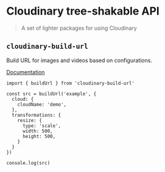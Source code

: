 # Cloudinary tree-shakable API

> A set of lighter packages for using Cloudinary

## `cloudinary-build-url`

Build URL for images and videos based on configurations.

[Documentation](https://github.com/mayashavin/cloudinary-api/tree/main/packages/url)

```
import { buildUrl } from 'cloudinary-build-url'

const src = buildUrl('example', {
  cloud: {
    cloudName: 'demo',
  },
  transformations: {
    resize: {
      type: 'scale',
      width: 500,
      height: 500,
    }
  }
})

console.log(src)
```
